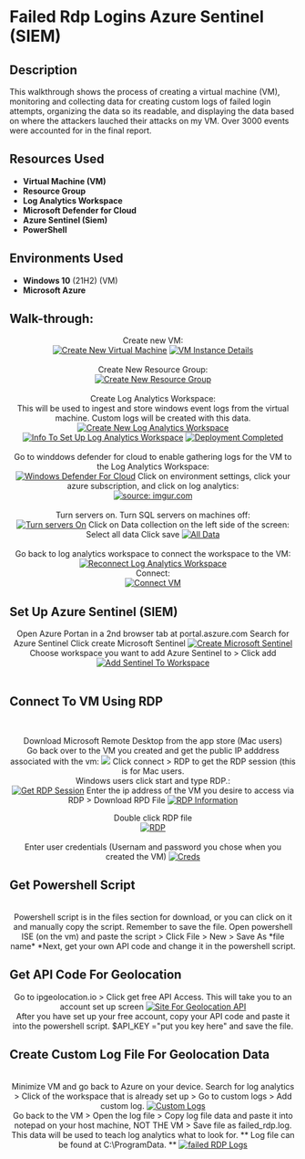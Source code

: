 <h1>Failed Rdp Logins Azure Sentinel (SIEM)</h1>

<h2>Description</h2>
This walkthrough shows the process of creating a virtual machine (VM), monitoring and collecting data for creating custom logs of failed login attempts, organizing the data so its readable, and displaying the data based on where the attackers lauched their attacks on my VM. Over 3000 events were accounted for in the final report.
<br />


<h2>Resources Used</h2>

- <b>Virtual Machine (VM)</b> 
- <b>Resource Group</b>
- <b>Log Analytics Workspace</b>
- <b>Microsoft Defender for Cloud</b>
- <b>Azure Sentinel (Siem)</b>
- <b>PowerShell</b>

<h2>Environments Used </h2>

- <b>Windows 10</b> (21H2) (VM)
- <b>Microsoft Azure</b> 

<h2>Walk-through:</h2>

<p align="center">
Create new VM:<br/>
<a href="https://imgur.com/JV1FFVq"><img src="https://i.imgur.com/JV1FFVq.png" title="Create New Virtual Machine" /></a>
<a href="https://imgur.com/gPKUO2q"><img src="https://i.imgur.com/gPKUO2q.png" title="VM Instance Details" /></a>
<br />
<br />
Create New Resource Group:  <br/>
<a href="https://imgur.com/rdpXk2l"><img src="https://i.imgur.com/rdpXk2l.png" title="Create New Resource Group" /></a>
<br />
<br />
Create Log Analytics Workspace: <br/>
This will be used to ingest and store windows event logs from the virtual machine. Custom logs will be created with this data.
<a href="https://imgur.com/KcCYkPk"><img src="https://i.imgur.com/KcCYkPk.png" title="Create New Log Analytics Workspace" /></a>
<a href="https://imgur.com/I0eNvRF"><img src="https://i.imgur.com/I0eNvRF.png" title="Info To Set Up Log Analytics Workspace" /></a>
<a href="https://imgur.com/XikgzJB"><img src="https://i.imgur.com/XikgzJB.png" title="Deployment Completed" /></a>
<br />
<br />
Go to winddows defender for cloud to enable gathering logs for the VM to the Log Analytics Workspace:  <br/>
<a href="https://imgur.com/rEuRSA7"><img src="https://i.imgur.com/rEuRSA7.png" title="Windows Defender For Cloud" /></a>
Click on environment settings, click your azure subscription, and click on log analytics: <br/>
<a href="https://imgur.com/r166DmE"><img src="https://i.imgur.com/r166DmE.png" title="source: imgur.com" /></a>
<br />
<br />
Turn servers on. Turn SQL servers on machines off:  <br/>
<a href="https://imgur.com/ppOFQHd"><img src="https://i.imgur.com/ppOFQHd.png" title="Turn servers On" /></a>
Click on Data collection on the left side of the screen: <br/>
Select all data
Click save
<a href="https://imgur.com/ZyrSw57"><img src="https://i.imgur.com/ZyrSw57.png" title="All Data" /></a>
<br />
<br />
Go back to log analytics workspace to connect the workspace to the VM:  <br/>
<a href="https://imgur.com/E2hTSLS"><img src="https://i.imgur.com/E2hTSLS.png" title="Reconnect Log Analytics Workspace" /></a>
<br />
Connect:  <br/>
<a href="https://imgur.com/rbLzrm4"><img src="https://i.imgur.com/rbLzrm4.png" title="Connect VM" /></a>
</p>

<h2>Set Up Azure Sentinel (SIEM)</h2>
<p align="center">
Open Azure Portan in a 2nd browser tab at portal.aszure.com 
Search for Azure Sentinel
Click create Microsoft Sentinel
<a href="https://imgur.com/oW8iNwV"><img src="https://i.imgur.com/oW8iNwV.png" title="Create Microsoft Sentinel" /></a>
Choose workspace you want to add Azure Sentinel to > Click add
<a href="https://imgur.com/Jo7HLOu"><img src="https://i.imgur.com/Jo7HLOu.png" title="Add Sentinel To Workspace" /></a>
<br />
<br />
<h2>Connect To VM Using RDP</h2>
<br />
<p align="center">
Download Microsoft Remote Desktop from the app store (Mac users)<br /> 
Go back over to the VM you created and get the public IP adddress associated with the vm:
<a href="https://imgur.com/DmcbKJr"><img src="https://i.imgur.com/DmcbKJr.png"VM ip address " /></a>
Click connect > RDP to get the RDP session (this is for Mac users.<br /> Windows users click start and type RDP.:<br/> 
<a href="https://imgur.com/2zgDC0h"><img src="https://i.imgur.com/2zgDC0h.png" title="Get RDP Session" /></a>
Enter the ip address of the VM you desire to access via RDP > Download RPD File
<a href="https://imgur.com/pqAfjQR"><img src="https://i.imgur.com/pqAfjQR.png" title="RDP Information" /></a>
<p align="center">
Double click RDP file<br />
<a href="https://imgur.com/k08WJ4G"><img src="https://i.imgur.com/k08WJ4G.png" title="RDP" /></a> 
<br> <br> 
Enter user credentials (Usernam and password you chose when you created the VM)
<a href="https://imgur.com/0vDRpv4"><img src="https://i.imgur.com/0vDRpv4.png" title="Creds" /></a>
<br>
<h2>Get Powershell Script</h2>
<p align="center">
<br>Powershell script is in the files section for download, or you can click on it and manually copy the script. Remember to save the file. Open powershell ISE (on the vm) and paste the script > Click File > New > Save As *file name* *Next, get your own API code and change it in the powershell script.<br />
<h2>Get API Code For Geolocation</h2>
<p align="center"> 
Go to ipgeolocation.io > Click get free API Access. This will take you to an account set up screen
<a href="https://imgur.com/wNY87FG"><img src="https://i.imgur.com/wNY87FG.png" title="Site For Geolocation API" /></a>
<br>After you have set up your free account, copy your API code and paste it into the powershell script. $API_KEY ="put you key here" and save the file.
 <br>
 <h2>Create Custom Log File For Geolocation Data</h2>
 <p align="center">
 <br>Minimize VM and go back to Azure on your device. Search for log analytics > Click of the workspace that is already set up > Go to custom logs > Add custom log.
 <a href="https://imgur.com/ptDRZ5F"><img src="https://i.imgur.com/ptDRZ5F.png" title="Custom Logs" /></a>
 <br>Go back to the VM > Open the log file > Copy log file data and paste it into notepad on your host machine, NOT THE VM > Save file as failed_rdp.log. This data will be used to teach log analytics what to look for. ** Log file can be found at C:\ProgramData. **
 <a href="https://imgur.com/XNF7Q1B"><img src="https://i.imgur.com/XNF7Q1B.png" title="failed RDP Logs" /></a>
 
<!--
 ```diff
- text in red
+ text in green
! text in orange
# text in gray
@@ text in purple (and bold)@@
```
--!>
